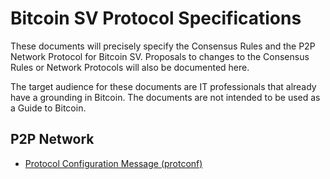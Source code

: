 # Bitcoin SV Protocol Specifications

These documents will precisely specify the Consensus Rules and the P2P Network Protocol for Bitcoin SV. 
Proposals to changes to the Consensus Rules or Network Protocols will also be documented here.

The target audience for these documents are IT professionals that already have a grounding in Bitcoin. The documents are not intended to be used as
a Guide to Bitcoin.

## P2P Network 
* [Protocol Configuration Message (protconf)](p2p/protconf.md)
